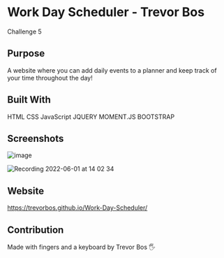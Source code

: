# Work Day Scheduler - Trevor Bos
Challenge 5

## Purpose
A website where you can add daily events to a planner and keep track of your time throughout the day!

## Built With
HTML
CSS
JavaScript
JQUERY
MOMENT.JS
BOOTSTRAP

## Screenshots
![image](https://user-images.githubusercontent.com/103614767/171525913-f3135341-5526-46bd-aa7f-b150ee055f68.png)

![Recording 2022-06-01 at 14 02 34](https://user-images.githubusercontent.com/103614767/171525857-a1374e08-03b2-4542-8c85-d3fb06c2b038.gif)

## Website
https://trevorbos.github.io/Work-Day-Scheduler/

## Contribution
Made with fingers and a keyboard by Trevor Bos 🖐️

